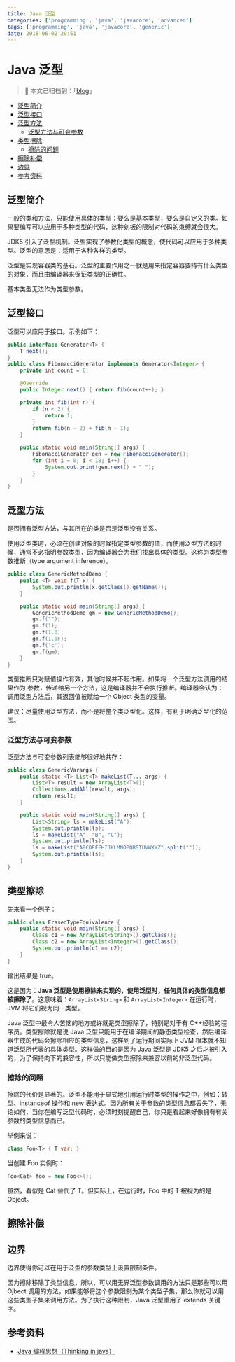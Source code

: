 ```yaml
---
title: Java 泛型
categories: ['programming', 'java', 'javacore', 'advanced']
tags: ['programming', 'java', 'javacore', 'generic']
date: 2018-06-02 20:51
---
```


# Java 泛型

> :notebook: 本文已归档到：「[blog](https://github.com/dunwu/blog)」

<!-- TOC depthFrom:2 depthTo:3 -->

- [泛型简介](#泛型简介)
- [泛型接口](#泛型接口)
- [泛型方法](#泛型方法)
    - [泛型方法与可变参数](#泛型方法与可变参数)
- [类型擦除](#类型擦除)
    - [擦除的问题](#擦除的问题)
- [擦除补偿](#擦除补偿)
- [边界](#边界)
- [参考资料](#参考资料)

<!-- /TOC -->

## 泛型简介

一般的类和方法，只能使用具体的类型：要么是基本类型，要么是自定义的类。如果要编写可以应用于多种类型的代码，这种刻板的限制对代码的束缚就会很大。

JDK5 引入了泛型机制。泛型实现了参数化类型的概念，使代码可以应用于多种类型。泛型的意思是：适用于各种各样的类型。

泛型是实现容器类的基石。泛型的主要作用之一就是用来指定容器要持有什么类型的对象，而且由编译器来保证类型的正确性。

基本类型无法作为类型参数。

## 泛型接口

泛型可以应用于接口。示例如下：

```java
public interface Generator<T> {
    T next();
}
public class FibonacciGenerator implements Generator<Integer> {
    private int count = 0;

    @Override
    public Integer next() { return fib(count++); }

    private int fib(int n) {
        if (n < 2) {
            return 1;
        }
        return fib(n - 2) + fib(n - 1);
    }

    public static void main(String[] args) {
        FibonacciGenerator gen = new FibonacciGenerator();
        for (int i = 0; i < 18; i++) {
            System.out.print(gen.next() + " ");
        }
    }
}
```

## 泛型方法

是否拥有泛型方法，与其所在的类是否是泛型没有关系。

使用泛型类时，必须在创建对象的时候指定类型参数的值，而使用泛型方法的时候，通常不必指明参数类型，因为编译器会为我们找出具体的类型。这称为类型参数推断（type argument inference）。

```java
public class GenericMethodDemo {
    public <T> void f(T x) {
        System.out.println(x.getClass().getName());
    }

    public static void main(String[] args) {
        GenericMethodDemo gm = new GenericMethodDemo();
        gm.f("");
        gm.f(1);
        gm.f(1.0);
        gm.f(1.0F);
        gm.f('c');
        gm.f(gm);
    }
}
```

类型推断只对赋值操作有效，其他时候并不起作用。如果将一个泛型方法调用的结果作为 参数，传递给另一个方法，这是编译器并不会执行推断。编译器会认为：调用泛型方法后，其返回值被赋给一个 Object 类型的变量。

建议：尽量使用泛型方法，而不是将整个类泛型化。这样，有利于明确泛型化的范围。

### 泛型方法与可变参数

泛型方法与可变参数列表能够很好地共存：

```java
public class GenericVarargs {
    public static <T> List<T> makeList(T... args) {
        List<T> result = new ArrayList<T>();
        Collections.addAll(result, args);
        return result;
    }

    public static void main(String[] args) {
        List<String> ls = makeList("A");
        System.out.println(ls);
        ls = makeList("A", "B", "C");
        System.out.println(ls);
        ls = makeList("ABCDEFFHIJKLMNOPQRSTUVWXYZ".split(""));
        System.out.println(ls);
    }
}
```

## 类型擦除

先来看一个例子：

```java
public class ErasedTypeEquivalence {
    public static void main(String[] args) {
        Class c1 = new ArrayList<String>().getClass();
        Class c2 = new ArrayList<Integer>().getClass();
        System.out.println(c1 == c2);
    }
}
```

输出结果是 true。

这是因为：**Java 泛型是使用擦除来实现的，使用泛型时，任何具体的类型信息都被擦除了**。这意味着：`ArrayList<String>` 和 `ArrayList<Integer>` 在运行时，JVM 将它们视为同一类型。

Java 泛型中最令人苦恼的地方或许就是类型擦除了，特别是对于有 C++经验的程序员。类型擦除就是说 Java 泛型只能用于在编译期间的静态类型检查，然后编译器生成的代码会擦除相应的类型信息，这样到了运行期间实际上 JVM 根本就不知道泛型所代表的具体类型。这样做的目的是因为 Java 泛型是 JDK5 之后才被引入的，为了保持向下的兼容性，所以只能做类型擦除来兼容以前的非泛型代码。

### 擦除的问题

擦除的代价是显著的。泛型不能用于显式地引用运行时类型的操作之中，例如：转型、instanceof 操作和 new 表达式。因为所有关于参数的类型信息都丢失了，无论如何，当你在编写泛型代码时，必须时刻提醒自己，你只是看起来好像拥有有关参数的类型信息而已。

举例来说：

```java
class Foo<T> { T var; }
```

当创建 Foo 实例时：

```java
Foo<Cat> foo = new Foo<>();
```

虽然，看似是 Cat 替代了 T。但实际上，在运行时，Foo 中的 T 被视为的是 Object。

## 擦除补偿

## 边界

边界使得你可以在用于泛型的参数类型上设置限制条件。

因为擦除移除了类型信息，所以，可以用无界泛型参数调用的方法只是那些可以用 Ojbect 调用的方法。如果能够将这个参数限制为某个类型子集，那么你就可以用这些类型子集来调用方法。为了执行这种限制，Java 泛型重用了 extends 关键字。

## 参考资料

- [Java 编程思想（Thinking in java）](https://item.jd.com/10058164.html)
